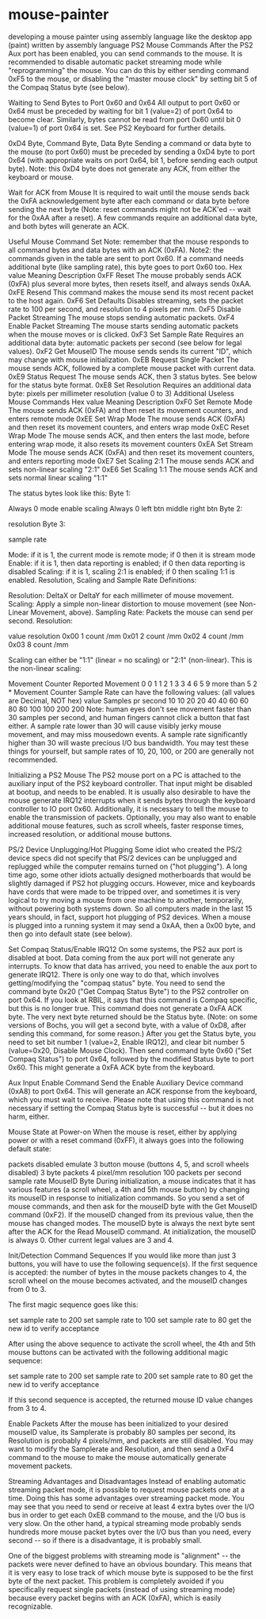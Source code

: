 # mouse-painter
developing a mouse painter using assembly language
like the desktop app (paint) written by assembly language PS2 Mouse Commands After the PS2 Aux port has been enabled, you can send commands to the mouse. It is recommended to disable automatic packet streaming mode while "reprogramming" the mouse. You can do this by either sending command 0xF5 to the mouse, or disabling the "master mouse clock" by setting bit 5 of the Compaq Status byte (see below).

Waiting to Send Bytes to Port 0x60 and 0x64 All output to port 0x60 or 0x64 must be preceded by waiting for bit 1 (value=2) of port 0x64 to become clear. Similarly, bytes cannot be read from port 0x60 until bit 0 (value=1) of port 0x64 is set. See PS2 Keyboard for further details.

0xD4 Byte, Command Byte, Data Byte Sending a command or data byte to the mouse (to port 0x60) must be preceded by sending a 0xD4 byte to port 0x64 (with appropriate waits on port 0x64, bit 1, before sending each output byte). Note: this 0xD4 byte does not generate any ACK, from either the keyboard or mouse.

Wait for ACK from Mouse It is required to wait until the mouse sends back the 0xFA acknowledgement byte after each command or data byte before sending the next byte (Note: reset commands might not be ACK'ed -- wait for the 0xAA after a reset). A few commands require an additional data byte, and both bytes will generate an ACK.

Useful Mouse Command Set Note: remember that the mouse responds to all command bytes and data bytes with an ACK (0xFA). Note2: the commands given in the table are sent to port 0x60. If a command needs additional byte (like sampling rate), this byte goes to port 0x60 too. Hex value Meaning Description 0xFF Reset The mouse probably sends ACK (0xFA) plus several more bytes, then resets itself, and always sends 0xAA. 0xFE Resend This command makes the mouse send its most recent packet to the host again. 0xF6 Set Defaults Disables streaming, sets the packet rate to 100 per second, and resolution to 4 pixels per mm. 0xF5 Disable Packet Streaming The mouse stops sending automatic packets. 0xF4 Enable Packet Streaming The mouse starts sending automatic packets when the mouse moves or is clicked. 0xF3 Set Sample Rate Requires an additional data byte: automatic packets per second (see below for legal values). 0xF2 Get MouseID The mouse sends sends its current "ID", which may change with mouse initialization. 0xEB Request Single Packet The mouse sends ACK, followed by a complete mouse packet with current data. 0xE9 Status Request The mouse sends ACK, then 3 status bytes. See below for the status byte format. 0xE8 Set Resolution Requires an additional data byte: pixels per millimeter resolution (value 0 to 3) Additional Useless Mouse Commands Hex value Meaning Description 0xF0 Set Remote Mode The mouse sends ACK (0xFA) and then reset its movement counters, and enters remote mode 0xEE Set Wrap Mode The mouse sends ACK (0xFA) and then reset its movement counters, and enters wrap mode 0xEC Reset Wrap Mode The mouse sends ACK, and then enters the last mode, before entering wrap mode, it also resets its movement counters 0xEA Set Stream Mode The mouse sends ACK (0xFA) and then reset its movement counters, and enters reporting mode 0xE7 Set Scaling 2:1 The mouse sends ACK and sets non-linear scaling "2:1" 0xE6 Set Scaling 1:1 The mouse sends ACK and sets normal linear scaling "1:1"

The status bytes look like this: Byte 1:

Always 0 mode enable scaling Always 0 left btn middle right btn Byte 2:

resolution Byte 3:

sample rate

Mode: if it is 1, the current mode is remote mode; if 0 then it is stream mode Enable: if it is 1, then data reporting is enabled; if 0 then data reporting is disabled Scaling: if it is 1, scaling 2:1 is enabled; if 0 then scaling 1:1 is enabled. Resolution, Scaling and Sample Rate Definitions:

Resolution: DeltaX or DeltaY for each millimeter of mouse movement. Scaling: Apply a simple non-linear distortion to mouse movement (see Non-Linear Movement, above). Sampling Rate: Packets the mouse can send per second. Resolution:

value resolution 0x00 1 count /mm 0x01 2 count /mm 0x02 4 count /mm 0x03 8 count /mm

Scaling can either be "1:1" (linear = no scaling) or "2:1" (non-linear). This is the non-linear scaling:

Movement Counter Reported Movement 0 0 1 1 2 1 3 3 4 6 5 9 more than 5 2 * Movement Counter Sample Rate can have the following values: (all values are Decimal, NOT hex) value Samples pr second 10 10 20 20 40 40 60 60 80 80 100 100 200 200 Note: human eyes don't see movement faster than 30 samples per second, and human fingers cannot click a button that fast either. A sample rate lower than 30 will cause visibly jerky mouse movement, and may miss mousedown events. A sample rate significantly higher than 30 will waste precious I/O bus bandwidth. You may test these things for yourself, but sample rates of 10, 20, 100, or 200 are generally not recommended.

Initializing a PS2 Mouse The PS2 mouse port on a PC is attached to the auxiliary input of the PS2 keyboard controller. That input might be disabled at bootup, and needs to be enabled. It is usually also desirable to have the mouse generate IRQ12 interrupts when it sends bytes through the keyboard controller to IO port 0x60. Additionally, it is necessary to tell the mouse to enable the transmission of packets. Optionally, you may also want to enable additional mouse features, such as scroll wheels, faster response times, increased resolution, or additional mouse buttons.

PS/2 Device Unplugging/Hot Plugging Some idiot who created the PS/2 device specs did not specify that PS/2 devices can be unplugged and replugged while the computer remains turned on ("hot plugging"). A long time ago, some other idiots actually designed motherboards that would be slightly damaged if PS2 hot plugging occurs. However, mice and keyboards have cords that were made to be tripped over, and sometimes it is very logical to try moving a mouse from one machine to another, temporarily, without powering both systems down. So all computers made in the last 15 years should, in fact, support hot plugging of PS2 devices. When a mouse is plugged into a running system it may send a 0xAA, then a 0x00 byte, and then go into default state (see below).

Set Compaq Status/Enable IRQ12 On some systems, the PS2 aux port is disabled at boot. Data coming from the aux port will not generate any interrupts. To know that data has arrived, you need to enable the aux port to generate IRQ12. There is only one way to do that, which involves getting/modifying the "compaq status" byte. You need to send the command byte 0x20 ("Get Compaq Status Byte") to the PS2 controller on port 0x64. If you look at RBIL, it says that this command is Compaq specific, but this is no longer true. This command does not generate a 0xFA ACK byte. The very next byte returned should be the Status byte. (Note: on some versions of Bochs, you will get a second byte, with a value of 0xD8, after sending this command, for some reason.) After you get the Status byte, you need to set bit number 1 (value=2, Enable IRQ12), and clear bit number 5 (value=0x20, Disable Mouse Clock). Then send command byte 0x60 ("Set Compaq Status") to port 0x64, followed by the modified Status byte to port 0x60. This might generate a 0xFA ACK byte from the keyboard.

Aux Input Enable Command Send the Enable Auxiliary Device command (0xA8) to port 0x64. This will generate an ACK response from the keyboard, which you must wait to receive. Please note that using this command is not necessary if setting the Compaq Status byte is successful -- but it does no harm, either.

Mouse State at Power-on When the mouse is reset, either by applying power or with a reset command (0xFF), it always goes into the following default state:

packets disabled emulate 3 button mouse (buttons 4, 5, and scroll wheels disabled) 3 byte packets 4 pixel/mm resolution 100 packets per second sample rate MouseID Byte During initialization, a mouse indicates that it has various features (a scroll wheel, a 4th and 5th mouse button) by changing its mouseID in response to initialization commands. So you send a set of mouse commands, and then ask for the mouseID byte with the Get MouseID command (0xF2). If the mouseID changed from its previous value, then the mouse has changed modes. The mouseID byte is always the next byte sent after the ACK for the Read MouseID command. At initialization, the mouseID is always 0. Other current legal values are 3 and 4.

Init/Detection Command Sequences If you would like more than just 3 buttons, you will have to use the following sequence(s). If the first sequence is accepted: the number of bytes in the mouse packets changes to 4, the scroll wheel on the mouse becomes activated, and the mouseID changes from 0 to 3.

The first magic sequence goes like this:

set sample rate to 200 set sample rate to 100 set sample rate to 80 get the new id to verify acceptance

After using the above sequence to activate the scroll wheel, the 4th and 5th mouse buttons can be activated with the following additional magic sequence:

set sample rate to 200 set sample rate to 200 set sample rate to 80 get the new id to verify acceptance

If this second sequence is accepted, the returned mouse ID value changes from 3 to 4.

Enable Packets After the mouse has been initialized to your desired mouseID value, its Samplerate is probably 80 samples per second, its Resolution is probably 4 pixels/mm, and packets are still disabled. You may want to modify the Samplerate and Resolution, and then send a 0xF4 command to the mouse to make the mouse automatically generate movement packets.

Streaming Advantages and Disadvantages Instead of enabling automatic streaming packet mode, it is possible to request mouse packets one at a time. Doing this has some advantages over streaming packet mode. You may see that you need to send or receive at least 4 extra bytes over the I/O bus in order to get each 0xEB command to the mouse, and the I/O bus is very slow. On the other hand, a typical streaming mode probably sends hundreds more mouse packet bytes over the I/O bus than you need, every second -- so if there is a disadvantage, it is probably small.

One of the biggest problems with streaming mode is "alignment" -- the packets were never defined to have an obvious boundary. This means that it is very easy to lose track of which mouse byte is supposed to be the first byte of the next packet. This problem is completely avoided if you specifically request single packets (instead of using streaming mode) because every packet begins with an ACK (0xFA), which is easily recognizable.
